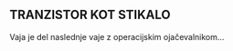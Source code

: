 ## TRANZISTOR KOT STIKALO

Vaja je del naslednje vaje z operacijskim ojačevalnikom...

<!--
Literatura:

- [Sestava in Delovaje BJT in FER](https://www.youtube.com/watch?v=qUeK7pHe0rI)
-->

